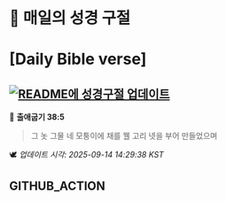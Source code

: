 # 🙏 매일의 성경 구절
# [Daily Bible verse]
## [![README에 성경구절 업데이트](https://github.com/DONGSUKA/first_test/actions/workflows/update-readme-bible.yml/badge.svg)](https://github.com/DONGSUKA/first_test/actions/workflows/update-readme-bible.yml)
<!-- START_BIBLE_VERSE -->
📖 **출애굽기 38:5**
> 그 놋 그물 네 모퉁이에 채를 꿸 고리 넷을 부어 만들었으며

🕊️ _업데이트 시각: 2025-09-14 14:29:38 KST_
  <!-- END_BIBLE_VERSE -->
## GITHUB_ACTION
